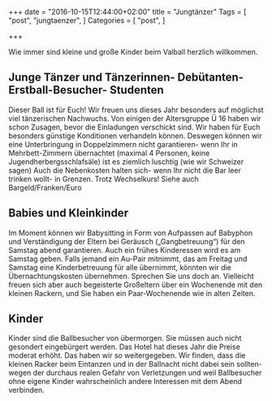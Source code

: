 +++
date = "2016-10-15T12:44:00+02:00"
title = "Jungtänzer"
Tags = [
  "post", "jungtaenzer",
]
Categories = [
  "post",
]

+++

Wie immer sind kleine und große Kinder beim Valball herzlich willkommen.

## Junge Tänzer und Tänzerinnen- Debütanten- Erstball-Besucher- Studenten

Dieser Ball ist für Euch! Wir freuen uns dieses Jahr besonders auf möglichst viel tänzerischen Nachwuchs. Von einigen der Altersgruppe Ü 16 haben wir schon Zusagen, bevor die Einladungen verschickt sind. Wir haben für Euch besonders günstige Konditionen verhandeln können. Deswegen können wir eine Unterbringung in Doppelzimmern nicht garantieren- wenn Ihr in Mehrbett-Zimmern übernachtet (maximal 4 Personen, keine Jugendherbergsschlafsäle) ist es ziemlich luschtig (wie wir Schweizer sagen) Auch die Nebenkosten halten sich- wenn Ihr nicht die Bar leer trinken wollt- in Grenzen. Trotz Wechselkurs! Siehe auch Bargeld/Franken/Euro

## Babies und Kleinkinder

Im Moment können wir Babysitting in Form von Aufpassen auf Babyphon und Verständigung der Eltern bei Geräusch („Gangbetreuung“) für den Samstag abend garantieren. Auch ein frühes Kinderessen wird es am Samstag geben. Falls jemand ein Au-Pair mitnimmt, das am Freitag und Samstag eine Kinderbetreuung für alle übernimmt, könnten wir die Übernachtungskosten übernehmen. Sprechen Sie uns doch an. Vielleicht freuen sich aber auch begeisterte Großeltern über ein Wochenende mit den kleinen Rackern, und Sie haben ein Paar-Wochenende wie in alten Zeiten.

## Kinder

Kinder sind die Ballbesucher von übermorgen. Sie müssen auch nicht gesondert eingebürgert werden. Das Hotel hat dieses Jahr die Preise moderat erhöht. Das haben wir so weitergegeben. Wir finden, dass die kleinen Racker beim Eintanzen und in der Ballnacht nicht dabei sein sollten- wegen der durchaus realen Gefahr von Verletzungen und weil Ballbesucher ohne eigene Kinder wahrscheinlich andere Interessen mit dem Abend verbinden. 